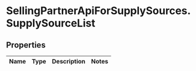 # SellingPartnerApiForSupplySources.SupplySourceList

## Properties
Name | Type | Description | Notes
------------ | ------------- | ------------- | -------------


